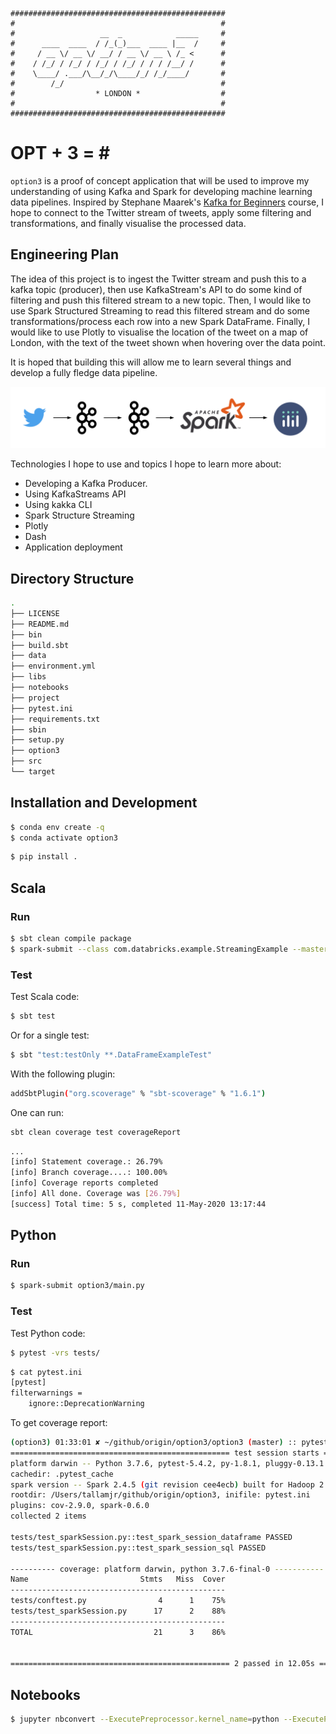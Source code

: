     ################################################
    #                                              #
    #                   __  _            _____     #
    #      ____  ____  / /_(_)___  ____ |__  /     #
    #     / __ \/ __ \/ __/ / __ \/ __ \ /_ <      #
    #    / /_/ / /_/ / /_/ / /_/ / / / /__/ /      #
    #    \____/ .___/\__/_/\____/_/ /_/____/       #
    #        /_/                                   #
    #                  * LONDON *                  #
    #                                              #
    ################################################

# OPT + 3 = \#

`option3` is a proof of concept application that will be used to improve my understanding of using
Kafka and Spark for developing machine learning data pipelines. Inspired by Stephane Maarek's [Kafka
for Beginners](https://www.linkedin.com/learning/learn-apache-kafka-for-beginners) course, I hope to
connect to the Twitter stream of tweets, apply some filtering and transformations, and finally
visualise the processed data.

## Engineering Plan

The idea of this project is to ingest the Twitter stream and push this to a kafka topic (producer),
then use KafkaStream's API to do some kind of filtering and push this filtered stream to a new
topic.  Then, I would like to use Spark Structured Streaming to read this filtered stream and do
some transformations/process each row into a new Spark DataFrame. Finally, I would like to use
Plotly to visualise the location of the tweet on a map of London, with the text of the tweet shown
when hovering over the data point.

It is hoped that building this will allow me to learn several things and develop a
fully fledge data pipeline.

![pipeline](./docs/imgs/option3-plan.svg)

Technologies I hope to use and topics I hope to learn more about:

* Developing a Kafka Producer.
* Using KafkaStreams API
* Using kakka CLI
* Spark Structure Streaming
* Plotly
* Dash
* Application deployment

## Directory Structure

```bash
.
├── LICENSE
├── README.md
├── bin
├── build.sbt
├── data
├── environment.yml
├── libs
├── notebooks
├── project
├── pytest.ini
├── requirements.txt
├── sbin
├── setup.py
├── option3
├── src
└── target

```

## Installation and Development


```bash
$ conda env create -q
$ conda activate option3
```

```bash
$ pip install .
```

## Scala

### Run
```bash
$ sbt clean compile package
$ spark-submit --class com.databricks.example.StreamingExample --master local[*] target/scala-2.11/option3.11-0.1-SNAPSHOT.jar
```

### Test

Test Scala code:
```bash
$ sbt test
```
Or for a single test:
```bash
$ sbt "test:testOnly **.DataFrameExampleTest"
```

With the following plugin:

```bash
addSbtPlugin("org.scoverage" % "sbt-scoverage" % "1.6.1")
```

One can run:

```bash
sbt clean coverage test coverageReport
```

```bash
...
[info] Statement coverage.: 26.79%
[info] Branch coverage....: 100.00%
[info] Coverage reports completed
[info] All done. Coverage was [26.79%]
[success] Total time: 5 s, completed 11-May-2020 13:17:44

```

## Python

### Run

```bash
$ spark-submit option3/main.py
```

### Test

Test Python code:
```bash
$ pytest -vrs tests/
```

```bash
$ cat pytest.ini
[pytest]
filterwarnings =
    ignore::DeprecationWarning
```


To get coverage report:
```bash
(option3) 01:33:01 ✘ ~/github/origin/option3/option3 (master) :: pytest -vrs --cov tests/
================================================= test session starts =================================================
platform darwin -- Python 3.7.6, pytest-5.4.2, py-1.8.1, pluggy-0.13.1 -- /usr/local/anaconda3/envs/option3/bin/python
cachedir: .pytest_cache
spark version -- Spark 2.4.5 (git revision cee4ecb) built for Hadoop 2.7.3 | Build flags: -B -Pmesos -Pyarn -Pkubernetes -Pflume -Psparkr -Pkafka-0-8 -Phadoop-2.7 -Phive -Phive-thriftserver -DzincPort=3036
rootdir: /Users/tallamjr/github/origin/option3, inifile: pytest.ini
plugins: cov-2.9.0, spark-0.6.0
collected 2 items

tests/test_sparkSession.py::test_spark_session_dataframe PASSED                                                 [ 50%]
tests/test_sparkSession.py::test_spark_session_sql PASSED                                                       [100%]

---------- coverage: platform darwin, python 3.7.6-final-0 -----------
Name                         Stmts   Miss  Cover
------------------------------------------------
tests/conftest.py                4      1    75%
tests/test_sparkSession.py      17      2    88%
------------------------------------------------
TOTAL                           21      3    86%


================================================= 2 passed in 12.05s ==================================================
```

## Notebooks

```bash
$ jupyter nbconvert --ExecutePreprocessor.kernel_name=python --ExecutePreprocessor.timeout=600 --to html --execute notebooks/*.ipynb --output-dir notebooks/html/
```
